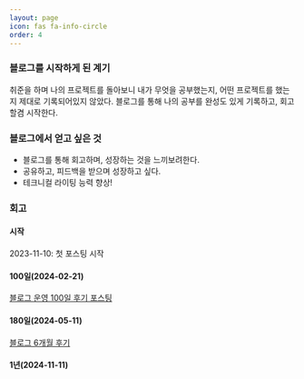 ```yaml
---
layout: page
icon: fas fa-info-circle
order: 4
---
```


### 블로그를 시작하게 된 계기
취준을 하며 나의 프로젝트를 돌아보니 내가 무엇을 공부했는지, 어떤 프로젝트를 했는지 제대로 기록되어있지 않았다. 블로그를 통해 나의 공부를 완성도 있게 기록하고, 회고할겸 시작한다.

### 블로그에서 얻고 싶은 것
- 블로그를 통해 회고하며, 성장하는 것을 느끼보려한다.
- 공유하고, 피드백을 받으며 성장하고 싶다.
- 테크니컬 라이팅 능력 향상!

### 회고
#### 시작
2023-11-10: 첫 포스팅 시작
#### 100일(2024-02-21)
[블로그 운영 100일 후기 포스팅](https://www.handongbee.com/posts/%EB%B8%94%EB%A1%9C%EA%B7%B8-100%EC%9D%BC-%ED%9B%84%EA%B8%B0/)
#### 180일(2024-05-11)
[블로그 6개월 후기](https://www.handongbee.com/posts/%EB%B8%94%EB%A1%9C%EA%B7%B8-6%EA%B0%9C%EC%9B%94-%ED%9B%84%EA%B8%B0/)
#### 1년(2024-11-11)
